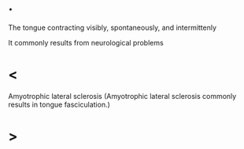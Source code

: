 # .

The tongue contracting visibly, spontaneously, and intermittenly

It commonly results from neurological problems

# <

Amyotrophic lateral sclerosis (Amyotrophic lateral sclerosis commonly results in tongue fasciculation.)

# >
